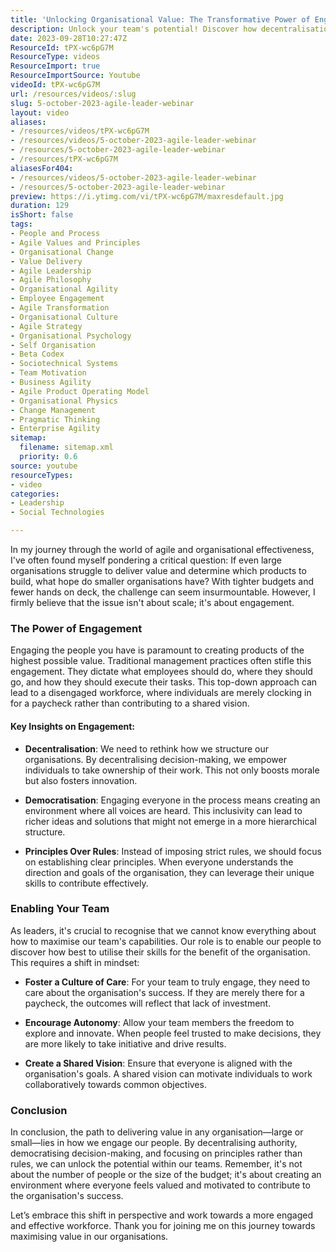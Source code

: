 ```yaml
---
title: 'Unlocking Organisational Value: The Transformative Power of Engagement in Agile Teams'
description: Unlock your team's potential! Discover how decentralisation and engagement can transform your organisation, driving innovation and value creation.
date: 2023-09-28T10:27:47Z
ResourceId: tPX-wc6pG7M
ResourceType: videos
ResourceImport: true
ResourceImportSource: Youtube
videoId: tPX-wc6pG7M
url: /resources/videos/:slug
slug: 5-october-2023-agile-leader-webinar
layout: video
aliases:
- /resources/videos/tPX-wc6pG7M
- /resources/videos/5-october-2023-agile-leader-webinar
- /resources/5-october-2023-agile-leader-webinar
- /resources/tPX-wc6pG7M
aliasesFor404:
- /resources/videos/5-october-2023-agile-leader-webinar
- /resources/5-october-2023-agile-leader-webinar
preview: https://i.ytimg.com/vi/tPX-wc6pG7M/maxresdefault.jpg
duration: 129
isShort: false
tags:
- People and Process
- Agile Values and Principles
- Organisational Change
- Value Delivery
- Agile Leadership
- Agile Philosophy
- Organisational Agility
- Employee Engagement
- Agile Transformation
- Organisational Culture
- Agile Strategy
- Organisational Psychology
- Self Organisation
- Beta Codex
- Sociotechnical Systems
- Team Motivation
- Business Agility
- Agile Product Operating Model
- Organisational Physics
- Change Management
- Pragmatic Thinking
- Enterprise Agility
sitemap:
  filename: sitemap.xml
  priority: 0.6
source: youtube
resourceTypes:
- video
categories:
- Leadership
- Social Technologies

---
```

In my journey through the world of agile and organisational effectiveness, I've often found myself pondering a critical question: If even large organisations struggle to deliver value and determine which products to build, what hope do smaller organisations have? With tighter budgets and fewer hands on deck, the challenge can seem insurmountable. However, I firmly believe that the issue isn't about scale; it's about engagement.

### The Power of Engagement

Engaging the people you have is paramount to creating products of the highest possible value. Traditional management practices often stifle this engagement. They dictate what employees should do, where they should go, and how they should execute their tasks. This top-down approach can lead to a disengaged workforce, where individuals are merely clocking in for a paycheck rather than contributing to a shared vision.

#### Key Insights on Engagement:

- **Decentralisation**: We need to rethink how we structure our organisations. By decentralising decision-making, we empower individuals to take ownership of their work. This not only boosts morale but also fosters innovation.
  
- **Democratisation**: Engaging everyone in the process means creating an environment where all voices are heard. This inclusivity can lead to richer ideas and solutions that might not emerge in a more hierarchical structure.

- **Principles Over Rules**: Instead of imposing strict rules, we should focus on establishing clear principles. When everyone understands the direction and goals of the organisation, they can leverage their unique skills to contribute effectively.

### Enabling Your Team

As leaders, it's crucial to recognise that we cannot know everything about how to maximise our team's capabilities. Our role is to enable our people to discover how best to utilise their skills for the benefit of the organisation. This requires a shift in mindset:

- **Foster a Culture of Care**: For your team to truly engage, they need to care about the organisation's success. If they are merely there for a paycheck, the outcomes will reflect that lack of investment.

- **Encourage Autonomy**: Allow your team members the freedom to explore and innovate. When people feel trusted to make decisions, they are more likely to take initiative and drive results.

- **Create a Shared Vision**: Ensure that everyone is aligned with the organisation's goals. A shared vision can motivate individuals to work collaboratively towards common objectives.

### Conclusion

In conclusion, the path to delivering value in any organisation—large or small—lies in how we engage our people. By decentralising authority, democratising decision-making, and focusing on principles rather than rules, we can unlock the potential within our teams. Remember, it's not about the number of people or the size of the budget; it's about creating an environment where everyone feels valued and motivated to contribute to the organisation's success. 

Let’s embrace this shift in perspective and work towards a more engaged and effective workforce. Thank you for joining me on this journey towards maximising value in our organisations.
